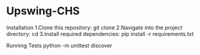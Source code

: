 # Upswing-CHS

Installation
1.Clone this repository:
git clone 
2.Navigate into the project directory:
cd 
3.Install required dependencies:
pip install -r requirements.txt


Running Tests
python -m unittest discover 
